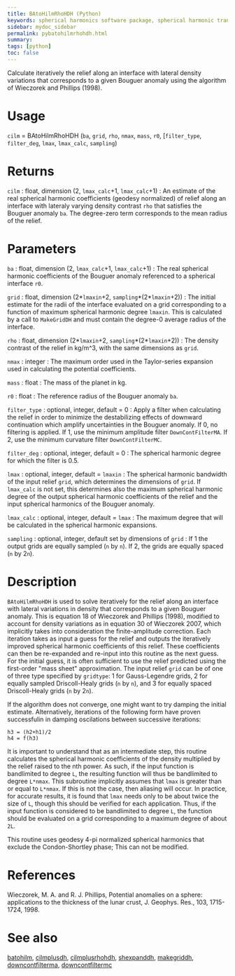 ```yaml
---
title: BAtoHilmRhoHDH (Python)
keywords: spherical harmonics software package, spherical harmonic transform, legendre functions, multitaper spectral analysis, fortran, Python, gravity, magnetic field
sidebar: mydoc_sidebar
permalink: pybatohilmrhohdh.html
summary:
tags: [python]
toc: false
---
```


Calculate iteratively the relief along an interface with lateral density variations that corresponds to a given Bouguer anomaly using the algorithm of Wieczorek and Phillips (1998).

# Usage

`cilm` = BAtoHilmRhoHDH (`ba`, `grid`, `rho`, `nmax`, `mass`, `r0`, [`filter_type`, `filter_deg`, `lmax`, `lmax_calc`, `sampling`)

# Returns

`cilm` : float, dimension (2, `lmax_calc`+1, `lmax_calc`+1)
:   An estimate of the real spherical harmonic coefficients (geodesy normalized) of relief along an interface with lateraly varying density contrast `rho` that satisfies the Bouguer anomaly `ba`. The degree-zero term corresponds to the mean radius of the relief.

# Parameters

`ba` : float, dimension (2, `lmax_calc`+1, `lmax_calc`+1)
:   The real spherical harmonic coefficients of the Bouguer anomaly referenced to a spherical interface `r0`.

`grid` : float, dimension (2\*`lmaxin`+2, `sampling`\*(2\*`lmaxin`+2)) 
:   The initial estimate for the radii of the interface evaluated on a grid corresponding to a function of maximum spherical harmonic degree `lmaxin`. This is calculated by a call to `MakeGridDH` and must contain the degree-0 average radius of the interface.

`rho` : float, dimension (2\*`lmaxin`+2, `sampling`\*(2\*`lmaxin`+2)) 
:   The density contrast of the relief in kg/m^3, with the same dimensions as `grid`.

`nmax` : integer
:   The maximum order used in the Taylor-series expansion used in calculating the potential coefficients.

`mass` : float
:   The mass of the planet in kg.

`r0` : float
:   The reference radius of the Bouguer anomaly `ba`.

`filter_type` : optional, integer, default = 0
:   Apply a filter when calculating the relief in order to minimize the destabilizing effects of downward continuation which amplify uncertainties in the Bouguer anomaly. If 0, no filtering is applied. If 1, use the minimum amplitude filter `DownContFilterMA`. If 2, use the minimum curvature filter `DownContFilterMC`. 

`filter_deg` : optional, integer, default = 0
:   The spherical harmonic degree for which the filter is 0.5.

`lmax` : optional, integer, default = `lmaxin`
:   The spherical harmonic bandwidth of the input relief `grid`, which determines the dimensions of `grid`. If `lmax_calc` is not set, this determines also the maximum spherical harmonic degree of the output spherical harmonic coefficients of the relief and the input spherical harmonics of the Bouguer anomaly.

`lmax_calc` : optional, integer, default = `lmax`
:   The maximum degree that will be calculated in the spherical harmonic expansions.

`sampling` : optional, integer, default set by dimensions of `grid`
:   If 1 the output grids are equally sampled (`n` by `n`). If 2, the grids are equally spaced (`n` by 2`n`).

# Description

`BAtoHilmRhoHDH` is used to solve  iteratively for the relief along an interface with lateral variations in density that corresponds to a given Bouguer anomaly. This is equation 18 of Wieczorek and Phillips (1998), modified to account for density variations as in equation 30 of Wieczorek 2007, which implicitly takes into consideration the finite-amplitude correction. Each iteration takes as input a guess for the relief and outputs the iteratively improved spherical harmonic coefficients of this relief. These coefficients can then be re-expanded and re-input into this routine as the next guess. For the initial guess, it is often sufficient to use the relief predicted using the first-order "mass sheet" approximation. The input relief `grid` can be of one of three type specified by `gridtype`: 1 for Gauss-Legendre grids, 2 for equally sampled Driscoll-Healy grids (`n` by `n`), and 3 for equally spaced Driscoll-Healy grids (`n` by 2`n`).

If the algorithm does not converge, one might want to try damping the initial estimate. Alternatively, iterations of the following form have proven successfulin in damping oscilations between successive iterations:

`h3 = (h2+h1)/2`  
`h4 = f(h3)`  

It is important to understand that as an intermediate step, this routine calculates the spherical harmonic coefficients of the density multiplied by the relief raised to the nth power. As such, if the input function is bandlimited to degree `L`, the resulting function will thus be bandlimited to degree `L*nmax`. This subroutine implicitly assumes that `lmax` is greater than or equal to `L*nmax`. If this is not the case, then aliasing will occur. In practice, for accurate results, it is found that `lmax` needs only to be about twice the size of `L`, though this should be verified for each application. Thus, if the input function is considered to be bandlimited to degree `L`, the function should be evaluated on a grid corresponding to a maximum degree of about `2L`.

This routine uses geodesy 4-pi normalized spherical harmonics that exclude the Condon-Shortley phase; This can not be modified.

# References

Wieczorek, M. A. and R. J. Phillips, Potential anomalies on a sphere: applications to the thickness of the lunar crust, J. Geophys. Res., 103, 1715-1724, 1998.

# See also

[batohilm](pybatohilmdh.html), [cilmplusdh](pycilmplusdh.html), [cilmplusrhohdh](pycilmplusrhohdh.html), [shexpanddh](pyshexpanddh.html), [makegriddh](pymakegriddh.html), [downcontfilterma](pydowncontfilterma.html), [downcontfiltermc](pydowncontfiltermc.html)

